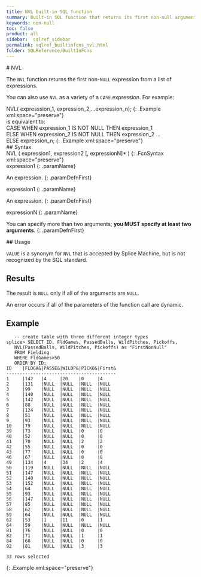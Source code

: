 ```yaml
---
title: NVL built-in SQL function
summary: Built-in SQL function that returns its first non-null argument. VALUE is a synonym for NVL in Splice Machine.
keywords: non-null
toc: false
product: all
sidebar:  sqlref_sidebar
permalink: sqlref_builtinfcns_nvl.html
folder: SQLReference/BuiltInFcns
---
```

<section>
<div class="TopicContent" data-swiftype-index="true" markdown="1">
# NVL

The `NVL` function returns the first non-`NULL` expression from a
list of expressions.

You can also use `NVL` as a variety of a `CASE` expression. For
example:

<div class="preWrapperWide" markdown="1">
    NVL( expresssion_1, expression_2,...expression_n);
{: .Example xml:space="preserve"}

</div>
is equivalent to:

<div class="preWrapperWide" markdown="1">
    CASE WHEN expression_1 IS NOT NULL THEN expression_1
       ELSE WHEN expression_2 IS NOT NULL THEN expression_2
     ...
       ELSE expression_n;
{: .Example xml:space="preserve"}

</div>
## Syntax

<div class="fcnWrapperWide" markdown="1">
    NVL ( expression1, expression2 [, expressionN]* )
{: .FcnSyntax xml:space="preserve"}

</div>
<div class="paramList" markdown="1">
expression1
{: .paramName}

An expression.
{: .paramDefnFirst}

expression1
{: .paramName}

An expression.
{: .paramDefnFirst}

expressionN
{: .paramName}

You can specify more than two arguments; **you MUST specify at least two
arguments**.
{: .paramDefnFirst}

</div>
## Usage

`VALUE` is a synonym for `NVL` that is accepted by Splice Machine,
but is not recognized by the SQL standard.

## Results

The result is `NULL` only if all of the arguments are `NULL`.

An error occurs if all of the parameters of the function call are
dynamic.

## Example

<div class="preWrapperWide" markdown="1">

       -- create table with three different integer types
    splice> SELECT ID, FldGames, PassedBalls, WildPitches, Pickoffs,
       NVL(PassedBalls, WildPitches, Pickoffs) as "FirstNonNull"
       FROM Fielding
       WHERE FldGames>50
       ORDER BY ID;
    ID    |FLDGA&|PASSE&|WILDP&|PICKO&|First&
    -----------------------------------------
    1     |142   |4     |20    |0     |4
    2     |131   |NULL  |NULL  |NULL  |NULL
    3     |99    |NULL  |NULL  |NULL  |NULL
    4     |140   |NULL  |NULL  |NULL  |NULL
    5     |142   |NULL  |NULL  |NULL  |NULL
    6     |88    |NULL  |NULL  |NULL  |NULL
    7     |124   |NULL  |NULL  |NULL  |NULL
    8     |51    |NULL  |NULL  |NULL  |NULL
    9     |93    |NULL  |NULL  |NULL  |NULL
    10    |79    |NULL  |NULL  |NULL  |NULL
    39    |73    |NULL  |NULL  |0     |0
    40    |52    |NULL  |NULL  |0     |0
    41    |70    |NULL  |NULL  |2     |2
    42    |55    |NULL  |NULL  |0     |0
    43    |77    |NULL  |NULL  |0     |0
    46    |67    |NULL  |NULL  |0     |0
    49    |134   |4     |34    |2     |4
    50    |119   |NULL  |NULL  |NULL  |NULL
    51    |147   |NULL  |NULL  |NULL  |NULL
    52    |148   |NULL  |NULL  |NULL  |NULL
    53    |152   |NULL  |NULL  |NULL  |NULL
    54    |64    |NULL  |NULL  |NULL  |NULL
    55    |93    |NULL  |NULL  |NULL  |NULL
    56    |147   |NULL  |NULL  |NULL  |NULL
    57    |85    |NULL  |NULL  |NULL  |NULL
    58    |62    |NULL  |NULL  |NULL  |NULL
    59    |64    |NULL  |NULL  |NULL  |NULL
    62    |53    |1     |11    |0     |1
    64    |59    |NULL  |NULL  |NULL  |NULL
    81    |76    |NULL  |NULL  |0     |0
    82    |71    |NULL  |NULL  |1     |1
    84    |68    |NULL  |NULL  |0     |0
    92    |81    |NULL  |NULL  |3     |3

    33 rows selected
{: .Example xml:space="preserve"}

</div>
</div>
</section>
